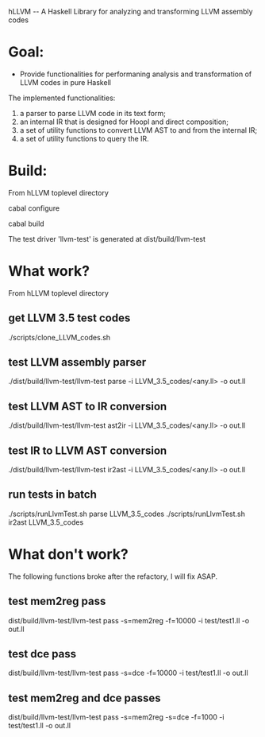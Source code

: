 hLLVM -- A Haskell Library for analyzing and transforming LLVM assembly codes


Goal: 
==========================================
- Provide functionalities for performaning analysis and transformation of LLVM codes in pure Haskell

The implemented functionalities:
1) a parser to parse LLVM code in its text form; 
2) an internal IR that is designed for Hoopl and direct composition; 
3) a set of utility functions to convert LLVM AST to and from the internal IR; 
4) a set of utility functions to query the IR.


Build:
==============
From hLLVM toplevel directory

  cabal configure

  cabal build

The test driver 'llvm-test' is generated at dist/build/llvm-test

What work?
==============
From hLLVM toplevel directory

## get LLVM 3.5 test codes
./scripts/clone_LLVM_codes.sh

## test LLVM assembly parser
./dist/build/llvm-test/llvm-test parse -i LLVM_3.5_codes/<any.ll> -o out.ll

## test LLVM AST to IR conversion
./dist/build/llvm-test/llvm-test ast2ir -i LLVM_3.5_codes/<any.ll> -o out.ll

## test IR to LLVM AST conversion
./dist/build/llvm-test/llvm-test ir2ast -i LLVM_3.5_codes/<any.ll> -o out.ll

## run tests in batch 
./scripts/runLlvmTest.sh parse LLVM_3.5_codes
./scripts/runLlvmTest.sh ir2ast LLVM_3.5_codes


What don't work?
==============
The following functions broke after the refactory, I will fix ASAP.
## test mem2reg pass
dist/build/llvm-test/llvm-test pass -s=mem2reg -f=10000 -i test/test1.ll -o out.ll


## test dce pass
dist/build/llvm-test/llvm-test pass -s=dce -f=10000 -i test/test1.ll -o out.ll


## test mem2reg and dce passes
dist/build/llvm-test/llvm-test pass -s=mem2reg -s=dce -f=1000 -i test/test1.ll -o out.ll


